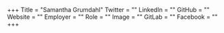 +++
Title = "Samantha Grumdahl"
Twitter = ""
LinkedIn = ""
GitHub = ""
Website = ""
Employer = ""
Role = ""
Image = ""
GitLab = ""
Facebook = ""
+++
